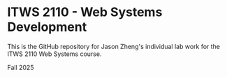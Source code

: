 # ITWS 2110 - Web Systems Development

This is the GitHub repository for Jason Zheng's individual lab work for the ITWS 2110 Web Systems course.

Fall 2025